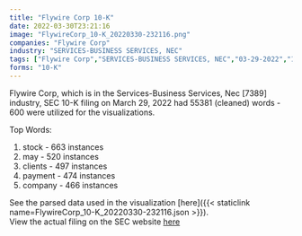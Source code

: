 ```yaml
---
title: "Flywire Corp 10-K"
date: 2022-03-30T23:21:16
image: "FlywireCorp_10-K_20220330-232116.png"
companies: "Flywire Corp"
industry: "SERVICES-BUSINESS SERVICES, NEC"
tags: ["Flywire Corp","SERVICES-BUSINESS SERVICES, NEC","03-29-2022","10-K"]
forms: "10-K"
---
```

Flywire Corp, which is in the Services-Business Services, Nec [7389] industry, SEC 10-K filing on March 29, 2022 had 55381 (cleaned) words - 600 were utilized for the visualizations.

Top Words:
1. stock - 663 instances
2. may - 520 instances
3. clients - 497 instances
4. payment - 474 instances
5. company - 466 instances


See the parsed data used in the visualization [here]({{< staticlink name=FlywireCorp_10-K_20220330-232116.json >}}).  
View the actual filing on the SEC website [here](https://www.sec.gov/Archives/edgar/data/1580560/0000950170-22-004937.txt)